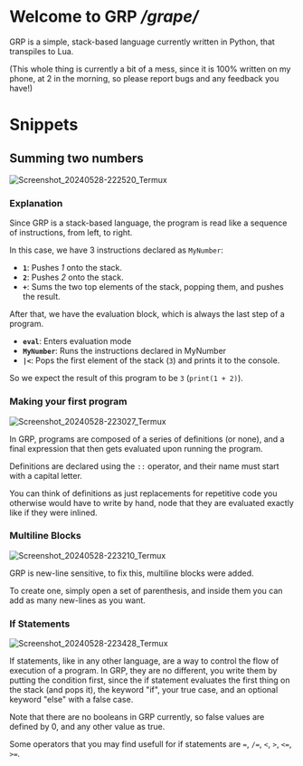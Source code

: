 # Welcome to GRP */grape/*

GRP is a simple, stack-based language currently written in Python, that transpiles to Lua.

(This whole thing is currently a bit of a mess, since it is 100% written on my phone, at 2 in the morning, so please report bugs and any feedback you have!)

# Snippets

## Summing two numbers
![Screenshot_20240528-222520_Termux](https://github.com/piravelha/GRP-language/assets/140568241/88aabf4a-33f9-493b-8efb-93418c841f11)


### Explanation
Since GRP is a stack-based language, the program is read like a sequence of instructions, from left, to right.

In this case, we have 3 instructions declared as `MyNumber`:
- **`1`**: Pushes *1* onto the stack.
- **`2`**: Pushes *2* onto the stack.
- **`+`**: Sums the two top elements of the stack, popping them, and pushes the result.

After that, we have the evaluation block, which is always the last step of a program.

- **`eval`**: Enters evaluation mode
- **`MyNumber`**: Runs the instructions declared in MyNumber
- **`|<`**: Pops the first element of the stack (`3`) and prints it to the console.

So we expect the result of this program to be `3` (`print(1 + 2)`).

### Making your first program
![Screenshot_20240528-223027_Termux](https://github.com/piravelha/GRP-language/assets/140568241/a1ee57e1-6621-4027-9d50-bbd1bc178d71)


In GRP, programs are composed of a series of definitions (or none), and a final expression that then gets evaluated upon running the program.

Definitions are declared using the `::` operator, and their name must start with a capital letter.

You can think of definitions as just replacements for repetitive code you otherwise would have to write by hand, node that they are evaluated exactly like if they were inlined.

### Multiline Blocks
![Screenshot_20240528-223210_Termux](https://github.com/piravelha/GRP-language/assets/140568241/cceeb933-4393-44b4-8512-806a03ea6cb6)


GRP is new-line sensitive, to fix this, multiline blocks were added.

To create one, simply open a set of parenthesis, and inside them you can add as many new-lines as you want.

### If Statements
![Screenshot_20240528-223428_Termux](https://github.com/piravelha/GRP-language/assets/140568241/0dad86e8-b809-4e9a-953d-229baf488058)


If statements, like in any other language, are a way to control the flow of execution of a program. In GRP, they are no different, you write them by putting the condition first, since the if statement evaluates the first thing on the stack (and pops it), the keyword "if", your true case, and an optional keyword "else" with a false case.

Note that there are no booleans in GRP currently, so false values are defined by 0, and any other value as true.

Some operators that you may find usefull for if statements are `=`, `/=`, `<`, `>`, `<=`, `>=`.
